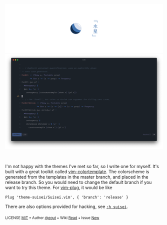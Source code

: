 ![Suisei Banner] ![Suisei Dark Mode Preview Screenshot]

[suisei banner]: ./artwork/banner.png "「水星」"
[suisei dark mode preview screenshot]: ./artwork/preview/dark.png

<br/>

I'm not happy with the themes I've met so far, so I write one for myself. It's
built with a great toolkit called [vim-colortemplate]. The colorscheme is
generated from the templates in the master branch, and placed in the release
branch. So you would need to change the default branch if you want to try this
theme. For [vim-plug], it would be like

[vim-colortemplate]: https://github.com/lifepillar/vim-colortemplate
[vim-plug]: https://github.com/junegunn/vim-plug

```vim
Plug 'theme-suisei/Suisei.vim', { 'branch': 'release' }
```

There are also options provided for hacking, see
[`:h suisei`](https://github.com/theme-suisei/Suisei.vim/blob/release/doc/suisei.txt).

<sub>LICENSE [MIT] • Author [@equt] • Wiki [Read] • Issue [New]</sub>

[mit]: ./LICENSE
[@equt]: https://github.com/equt
[read]: https://github.com/theme-suisei/Suisei.vim/wiki
[new]: https://github.com/theme-suisei/Suisei.vim/issues/new/choose
